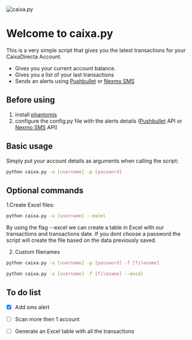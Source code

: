 ![caixa.py](http://i.imgur.com/XOeQUG9.png)
# Welcome to caixa.py

This is a very simple script that gives you the latest transactions for your CaixaDirecta Account.
- Gives you your current account balance.
- Gives you a list of your last transactions
- Sends an alerts using [Pushbullet](https://www.pushbullet.com) or [Nexmo SMS](https://www.nexmo.com)

Before using
------------
1. install [phantomjs](http://phantomjs.org/download.html)
2. configure the config.py file with the alerts details ([Pushbullet](https://www.pushbullet.com) API or [Nexmo SMS](https://www.nexmo.com) API)

Basic usage
------------
Simply put your account details as arguments when calling the script:
```bash
python caixa.py -u [username] -p [password]
```
Optional commands
------------------
1.Create Excel files:
```bash
python caixa.py -u [username] --excel
```
By using the flag --excel we can create a table in Excel with our transactions and transactions date. If you dont choose a password the script will create the file based on the data previously saved.

2. Custom filenames
```bash
python caixa.py -u [username] -p [password] -f [filename]
```
```bash
python caixa.py -u [username] -f [filename] --excel
```
To do list
----------
- [x] Add sms alert
- [ ] Scan more then 1 account
- [ ] Generate an Excel table with all the transactions

